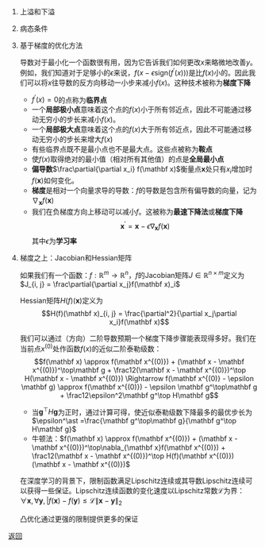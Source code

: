 1. 上溢和下溢
2. 病态条件
3. 基于梯度的优化方法
    
    导数对于最小化一个函数很有用，因为它告诉我们如何更改$x$来略微地改善$y$。例如，我们知道对于足够小的$\epsilon$来说，$f(x − \epsilon\mathrm{sign}(f^\prime(x)))$是比$f(x)$小的。因此我们可以将$x$往导数的反方向移动一小步来减小$f(x)$。这种技术被称为**梯度下降**
    - $f^\prime(x) = 0$的点称为**临界点**
    - 一个**局部极小点**意味着这个点的$f(x)$小于所有邻近点，因此不可能通过移动无穷小的步长来减小$f(x)$。
    - 一个**局部极大点**意味着这个点的$f(x)$大于所有邻近点，因此不可能通过移动无穷小的步长来增大$f(x)$
    - 有些临界点既不是最小点也不是最大点。这些点被称为**鞍点**
    - 使$f(x)$取得绝对的最小值（相对所有其他值）的点是**全局最小点**
    - **偏导数**$\frac\partial{\partial x_i} f(\mathbf x)$衡量点$\mathbf x$处只有$x_i$增加时$f(\mathbf x)$如何变化。
    - **梯度**是相对一个向量求导的导数：$f$的导数是包含所有偏导数的向量，记为$\nabla_{\mathbf x}f(\mathbf x)$
    - 我们在负梯度方向上移动可以减小$f$。这被称为**最速下降法**或**梯度下降**
        $$\mathbf x^\prime = \mathbf x - \epsilon\nabla_{\mathbf x}f(\mathbf x)$$
        其中$\epsilon$为**学习率**
4. 梯度之上：Jacobian和Hessian矩阵
    
    如果我们有一个函数：$f: \mathbb R^m \rightarrow \mathbb R^n$，$f$的Jacobian矩阵$J \in \mathbb R^{n \times m}$定义为$J_{i, j} = \frac\partial{\partial x_j}f(\mathbf x)_i$

    Hessian矩阵$H(f)(\mathbf x)$定义为
    $$H(f)(\mathbf x)_{i, j} = \frac{\partial^2}{\partial x_j\partial x_i}f(\mathbf x)$$

    我们可以通过（方向）二阶导数预期一个梯度下降步骤能表现得多好。我们在当前点$x^{(0)}$处作函数$f(x)$的近似二阶泰勒级数：
    $$f(\mathbf x) \approx f(\mathbf x^{(0)}) + (\mathbf x - \mathbf x^{(0)})^\top\mathbf g + \frac12(\mathbf x - \mathbf x^{(0)})^\top H(\mathbf x - \mathbf x^{(0)}) \Rightarrow f(\mathbf x^{(0)} - \epsilon \mathbf g) \approx f(\mathbf x^{(0)}) - \epsilon \mathbf g^\top\mathbf g + \frac12\epsilon^2\mathbf g^\top H\mathbf g$$
    - 当$\mathbf g^\top H\mathbf g$为正时，通过计算可得，使近似泰勒级数下降最多的最优步长为$\epsilon^\ast =\frac{\mathbf g^\top\mathbf g}{\mathbf g^\top H\mathbf g}$
    - 牛顿法：$f(\mathbf x) \approx f(\mathbf x^{(0)}) + (\mathbf x - \mathbf x^{(0)})^\top\nabla_{\mathbf x}f(\mathbf x^{(0)}) + \frac12(\mathbf x - \mathbf x^{(0)})^\top H(f)(\mathbf x^{(0)})(\mathbf x - \mathbf x^{(0)})$
    
    在深度学习的背景下，限制函数满足Lipschitz连续或其导数Lipschitz连续可以获得一些保证。Lipschitz连续函数的变化速度以Lipschitz常数$\mathcal L$为界：$\forall\mathbf x, \forall\mathbf y, |f(\mathbf x) - f(\mathbf y) \le \mathcal L\|\mathbf x - \mathbf y\|_2$

    凸优化通过更强的限制提供更多的保证

[返回](../readme.md)